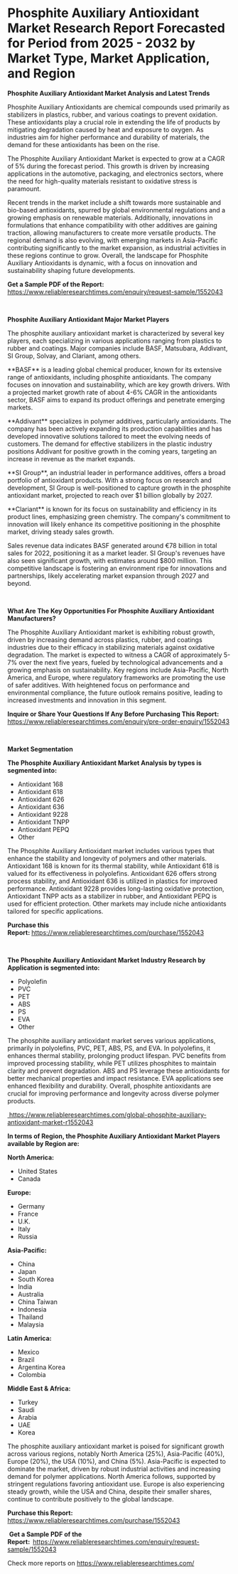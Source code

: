<p><h1>Phosphite Auxiliary Antioxidant Market Research Report Forecasted for Period from 2025 -  2032 by Market Type, Market Application, and Region</h1></p><p><strong>Phosphite Auxiliary Antioxidant Market Analysis and Latest Trends</strong></p>
<p><p>Phosphite Auxiliary Antioxidants are chemical compounds used primarily as stabilizers in plastics, rubber, and various coatings to prevent oxidation. These antioxidants play a crucial role in extending the life of products by mitigating degradation caused by heat and exposure to oxygen. As industries aim for higher performance and durability of materials, the demand for these antioxidants has been on the rise.</p><p>The Phosphite Auxiliary Antioxidant Market is expected to grow at a CAGR of 5% during the forecast period. This growth is driven by increasing applications in the automotive, packaging, and electronics sectors, where the need for high-quality materials resistant to oxidative stress is paramount. </p><p>Recent trends in the market include a shift towards more sustainable and bio-based antioxidants, spurred by global environmental regulations and a growing emphasis on renewable materials. Additionally, innovations in formulations that enhance compatibility with other additives are gaining traction, allowing manufacturers to create more versatile products. The regional demand is also evolving, with emerging markets in Asia-Pacific contributing significantly to the market expansion, as industrial activities in these regions continue to grow. Overall, the landscape for Phosphite Auxiliary Antioxidants is dynamic, with a focus on innovation and sustainability shaping future developments.</p></p>
<p><strong>Get a Sample PDF of the Report:&nbsp;</strong> <a href="https://www.reliableresearchtimes.com/enquiry/request-sample/1552043?utm_campaign=2181&utm_medium=2&utm_source=Github&utm_content=ia&utm_term=02042025&utm_id=phosphite-auxiliary-antioxidant">https://www.reliableresearchtimes.com/enquiry/request-sample/1552043</a></p>
<p>&nbsp;</p>
<p><strong>Phosphite Auxiliary Antioxidant Major Market Players</strong></p>
<p><p>The phosphite auxiliary antioxidant market is characterized by several key players, each specializing in various applications ranging from plastics to rubber and coatings. Major companies include BASF, Matsubara, Addivant, SI Group, Solvay, and Clariant, among others.</p><p>**BASF** is a leading global chemical producer, known for its extensive range of antioxidants, including phosphite antioxidants. The company focuses on innovation and sustainability, which are key growth drivers. With a projected market growth rate of about 4-6% CAGR in the antioxidants sector, BASF aims to expand its product offerings and penetrate emerging markets.</p><p>**Addivant** specializes in polymer additives, particularly antioxidants. The company has been actively expanding its production capabilities and has developed innovative solutions tailored to meet the evolving needs of customers. The demand for effective stabilizers in the plastic industry positions Addivant for positive growth in the coming years, targeting an increase in revenue as the market expands.</p><p>**SI Group**, an industrial leader in performance additives, offers a broad portfolio of antioxidant products. With a strong focus on research and development, SI Group is well-positioned to capture growth in the phosphite antioxidant market, projected to reach over $1 billion globally by 2027.</p><p>**Clariant** is known for its focus on sustainability and efficiency in its product lines, emphasizing green chemistry. The company's commitment to innovation will likely enhance its competitive positioning in the phosphite market, driving steady sales growth.</p><p>Sales revenue data indicates BASF generated around €78 billion in total sales for 2022, positioning it as a market leader. SI Group's revenues have also seen significant growth, with estimates around $800 million. This competitive landscape is fostering an environment ripe for innovations and partnerships, likely accelerating market expansion through 2027 and beyond.</p></p>
<p>&nbsp;</p>
<p><strong>What Are The Key Opportunities For Phosphite Auxiliary Antioxidant Manufacturers?</strong></p>
<p><p>The Phosphite Auxiliary Antioxidant market is exhibiting robust growth, driven by increasing demand across plastics, rubber, and coatings industries due to their efficacy in stabilizing materials against oxidative degradation. The market is expected to witness a CAGR of approximately 5-7% over the next five years, fueled by technological advancements and a growing emphasis on sustainability. Key regions include Asia-Pacific, North America, and Europe, where regulatory frameworks are promoting the use of safer additives. With heightened focus on performance and environmental compliance, the future outlook remains positive, leading to increased investments and innovation in this segment.</p></p>
<p><strong>Inquire or Share Your Questions If Any Before Purchasing This Report:</strong> <a href="https://www.reliableresearchtimes.com/enquiry/pre-order-enquiry/1552043?utm_campaign=2181&utm_medium=2&utm_source=Github&utm_content=ia&utm_term=02042025&utm_id=phosphite-auxiliary-antioxidant">https://www.reliableresearchtimes.com/enquiry/pre-order-enquiry/1552043</a></p>
<p>&nbsp;</p>
<p><strong>Market Segmentation</strong></p>
<p><strong>The Phosphite Auxiliary Antioxidant Market Analysis by types is segmented into:</strong></p>
<p><ul><li>Antioxidant 168</li><li>Antioxidant 618</li><li>Antioxidant 626</li><li>Antioxidant 636</li><li>Antioxidant 9228</li><li>Antioxidant TNPP</li><li>Antioxidant PEPQ</li><li>Other</li></ul></p>
<p><p>The Phosphite Auxiliary Antioxidant market includes various types that enhance the stability and longevity of polymers and other materials. Antioxidant 168 is known for its thermal stability, while Antioxidant 618 is valued for its effectiveness in polyolefins. Antioxidant 626 offers strong process stability, and Antioxidant 636 is utilized in plastics for improved performance. Antioxidant 9228 provides long-lasting oxidative protection, Antioxidant TNPP acts as a stabilizer in rubber, and Antioxidant PEPQ is used for efficient protection. Other markets may include niche antioxidants tailored for specific applications.</p></p>
<p><strong>Purchase this Report:&nbsp;</strong><a href="https://www.reliableresearchtimes.com/purchase/1552043?utm_campaign=2181&utm_medium=2&utm_source=Github&utm_content=ia&utm_term=02042025&utm_id=phosphite-auxiliary-antioxidant">https://www.reliableresearchtimes.com/purchase/1552043</a></p>
<p>&nbsp;</p>
<p><strong>The Phosphite Auxiliary Antioxidant Market Industry Research by Application is segmented into:</strong></p>
<p><ul><li>Polyolefin</li><li>PVC</li><li>PET</li><li>ABS</li><li>PS</li><li>EVA</li><li>Other</li></ul></p>
<p><p>The phosphite auxiliary antioxidant market serves various applications, primarily in polyolefins, PVC, PET, ABS, PS, and EVA. In polyolefins, it enhances thermal stability, prolonging product lifespan. PVC benefits from improved processing stability, while PET utilizes phosphites to maintain clarity and prevent degradation. ABS and PS leverage these antioxidants for better mechanical properties and impact resistance. EVA applications see enhanced flexibility and durability. Overall, phosphite antioxidants are crucial for improving performance and longevity across diverse polymer products.</p></p>
<p><a href="https://www.reliableresearchtimes.com/global-phosphite-auxiliary-antioxidant-market-r1552043?utm_campaign=2181&utm_medium=2&utm_source=Github&utm_content=ia&utm_term=02042025&utm_id=phosphite-auxiliary-antioxidant">&nbsp;https://www.reliableresearchtimes.com/global-phosphite-auxiliary-antioxidant-market-r1552043</a></p>
<p><strong>In terms of Region, the Phosphite Auxiliary Antioxidant Market Players available by Region are:</strong></p>
<p>
    <p> <strong> North America: </strong>
        <ul>
            <li>United States</li>
            <li>Canada</li>
        </ul>
        </p> 
    <p> <strong> Europe: </strong>
        <ul>
            <li>Germany</li>
            <li>France</li>
            <li>U.K.</li>
            <li>Italy</li>
            <li>Russia</li>
        </ul>
        </p> 
    <p> <strong> Asia-Pacific: </strong>
        <ul>
            <li>China</li>
            <li>Japan</li>
            <li>South Korea</li>
            <li>India</li>
            <li>Australia</li>
            <li>China Taiwan</li>
            <li>Indonesia</li>
            <li>Thailand</li>
            <li>Malaysia</li>
        </ul>
        </p> 
    <p> <strong> Latin America: </strong>
        <ul>
            <li>Mexico</li>
            <li>Brazil</li>
            <li>Argentina Korea</li>
            <li>Colombia</li>
        </ul>
        </p> 
    <p> <strong> Middle East & Africa: </strong>
        <ul>
            <li>Turkey</li>
            <li>Saudi</li>
            <li>Arabia</li>
            <li>UAE</li>
            <li>Korea</li>
        </ul>
    </p>
    </p>
<p><p>The phosphite auxiliary antioxidant market is poised for significant growth across various regions, notably North America (25%), Asia-Pacific (40%), Europe (20%), the USA (10%), and China (5%). Asia-Pacific is expected to dominate the market, driven by robust industrial activities and increasing demand for polymer applications. North America follows, supported by stringent regulations favoring antioxidant use. Europe is also experiencing steady growth, while the USA and China, despite their smaller shares, continue to contribute positively to the global landscape.</p></p>
<p><strong>Purchase this Report: </strong><a href="https://www.reliableresearchtimes.com/purchase/1552043?utm_campaign=2181&utm_medium=2&utm_source=Github&utm_content=ia&utm_term=02042025&utm_id=phosphite-auxiliary-antioxidant">https://www.reliableresearchtimes.com/purchase/1552043</a></p>
<p>&nbsp;<strong>Get a Sample PDF of the Report:&nbsp;&nbsp;</strong><a href="https://www.reliableresearchtimes.com/enquiry/request-sample/1552043?utm_campaign=2181&utm_medium=2&utm_source=Github&utm_content=ia&utm_term=02042025&utm_id=phosphite-auxiliary-antioxidant">https://www.reliableresearchtimes.com/enquiry/request-sample/1552043</a></p>
<p><strong></strong></p>
<p>Check more reports on <a href="https://www.reliableresearchtimes.com/?utm_campaign=2181&utm_medium=2&utm_source=Github&utm_content=ia&utm_term=02042025&utm_id=phosphite-auxiliary-antioxidant">https://www.reliableresearchtimes.com/</a></p>
